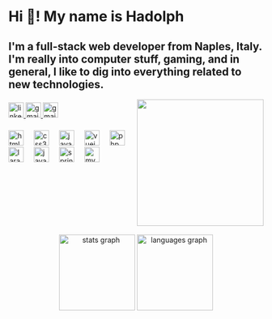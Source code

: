 <h1 align="left">Hi 👋! My name is Hadolph</h1>

###

<h2 align="left">I'm a full-stack web developer from Naples, Italy.<br>
  I'm really into computer stuff, gaming, and in general, I like to dig into everything related to new technologies.
</h2>


<img align="right" height="250" src="https://media0.giphy.com/media/3orieQdJuyUkJbYmTC/giphy.gif?cid=ecf05e47mw7hbvg909z76sdkoqtyraqxl1jpy7v6tzs8am8f&ep=v1_gifs_related&rid=giphy.gif&ct=g"  />


###

<div align="left">
  <a href="https://www.linkedin.com/in/hadolph-mercogliano/" target="_blank">
    <img src="https://img.shields.io/static/v1?message=LinkedIn&logo=linkedin&label=&color=0077B5&logoColor=white&labelColor=#0d1117&style=for-the-badge" height="30" alt="linkedin logo"  />
  </a>
  <a href="mailto:hadolph.mercogliano@gmail.com" target="_blank">
    <img src="https://img.shields.io/static/v1?message=Gmail&logo=gmail&label=&color=D14836&logoColor=white&labelColor=#0d1117&style=for-the-badge" height="30" alt="gmail logo"  />
  </a>
  <a href="https://codepen.io/Hadolph93" target="_blank">
     <img src="https://blog.codepen.io/wp-content/uploads/2012/06/Button-Black-Large.png&logo=gmail&label=&color=D14836&logoColor=white&labelColor=#0d1117&style=for-the-badge" height="30" alt="gmail logo"  />
  </a>
</div>

###

<div align="left">
  <img src="https://cdn.jsdelivr.net/gh/devicons/devicon/icons/html5/html5-original.svg" height="30" alt="html5 logo"  />
  <img width="12" />
  <img src="https://cdn.jsdelivr.net/gh/devicons/devicon/icons/css3/css3-original.svg" height="30" alt="css3 logo"  />
  <img width="12" />
  <img src="https://cdn.jsdelivr.net/gh/devicons/devicon/icons/javascript/javascript-original.svg" height="30" alt="javascript logo"  />
  <img width="12" />
  <img src="https://cdn.jsdelivr.net/gh/devicons/devicon/icons/vuejs/vuejs-original.svg" height="30" alt="vuejs logo"  />
  <img width="12" />
  <img src="https://cdn.jsdelivr.net/gh/devicons/devicon/icons/php/php-original.svg" height="30" alt="php logo"  />
  <img width="12" />
  <img src="https://cdn.jsdelivr.net/gh/devicons/devicon/icons/laravel/laravel-plain.svg" height="30" alt="laravel logo"  />
  <img width="12" />
  <img src="https://cdn.jsdelivr.net/gh/devicons/devicon/icons/java/java-original.svg" height="30" alt="java logo"  />
  <img width="12" />
  <img src="https://cdn.jsdelivr.net/gh/devicons/devicon/icons/spring/spring-original.svg" height="30" alt="spring logo"  />
  <img width="12" />
  <img src="https://cdn.jsdelivr.net/gh/devicons/devicon/icons/mysql/mysql-original.svg" height="30" alt="mysql logo"  />
</div>

###

<br clear="both">

<div align="center">
  <br clear="both">
  <img src="https://github-readme-stats.vercel.app/api?username=hadolphmercogliano&hide_title=false&hide_rank=false&show_icons=true&include_all_commits=true&count_private=true&disable_animations=false&theme=dracula&locale=en&hide_border=false" height="150" alt="stats graph"  />
  <img src="https://github-readme-stats.vercel.app/api/top-langs?username=hadolphmercogliano&locale=en&hide_title=false&layout=compact&card_width=320&langs_count=5&theme=dracula&hide_border=false" height="150" alt="languages graph"  />
</div>
